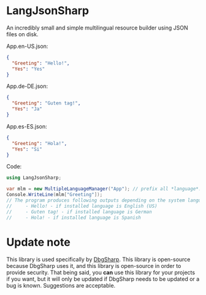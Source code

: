 # LangJsonSharp
An incredibly small and simple multilingual resource builder using JSON files on disk.

App.en-US.json:
```json
{
  "Greeting": "Hello!",
  "Yes": "Yes"
}
```

App.de-DE.json:
```json
{
  "Greeting": "Guten tag!",
  "Yes": "Ja"
}
```

App.es-ES.json:
```json
{
  "Greeting": "Hola!",
  "Yes": "Si"
}
```

Code:
```cs
using LangJsonSharp;

var mlm = new MultipleLanguageManager("App"); // prefix all *language*.json files with App -> App.*language*.json
Console.WriteLine(mlm["Greeting"]);
// The program produces following outputs depending on the system language or UI culture of the current thread:
//     - Hello! - if installed language is English (US)
//     - Guten tag! - if installed language is German
//     - Hola! - if installed language is Spanish
```

# Update note
This library is used specifically by [DbgSharp](https://github.com/winscripter/DbgSharp). This library is open-source because DbgSharp uses
it, and this library is open-source in order to provide security. That being said, you **can** use this library for your projects if you want,
but it will only be updated if DbgSharp needs to be updated or a bug is known. Suggestions are acceptable.
